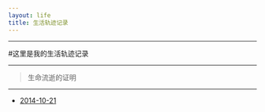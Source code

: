 ```yaml
---
layout: life
title: 生活轨迹记录
---
```


-----------------------------------------------


#这里是我的生活轨迹记录

******
> 生命流逝的证明

******

* [2014-10-21](/life/2014/2014-10-21.md)

